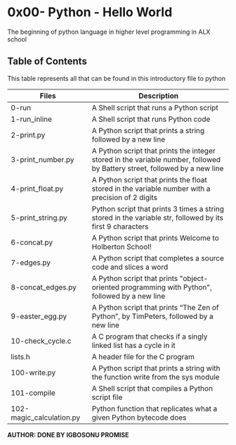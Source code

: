 # 0x00- Python - Hello World 

The beginning of python language in higher level programming in ALX school

## Table of Contents

This table represents all that can be found in this introductory file to python

|Files | Description|
| --- | --------- |
| 0-run | A Shell script that runs a Python script |
| 1-run_inline | A Shell script that runs Python code |
| 2-print.py | A Python script that prints a string followed by a new line |
| 3-print_number.py | A Python script that prints the integer stored in the variable number, followed by Battery street, followed by a new line |
| 4-print_float.py | A Python script that prints the float stored in the variable number with a precision of 2 digits |
| 5-print_string.py | Python script that prints 3 times a string stored in the variable str, followed by its first 9 characters |
| 6-concat.py | A Python script that prints Welcome to Holberton School! |
| 7-edges.py | A Python script that completes a source code and slices a word |
| 8-concat_edges.py | A Python script that prints "object-oriented programming with Python", followed by a new line |
| 9-easter_egg.py | A Python script that prints “The Zen of Python”, by TimPeters, followed by a new line |
| 10-check_cycle.c | A C program that checks if a singly linked list has a cycle in it |
| lists.h | A header file for the C program |
| 100-write.py | A Python script that prints a string with the function write from the sys module |
| 101-compile | A Shell script that compiles a Python script file |
| 102-magic_calculation.py | Python function that replicates what a given Python bytecode does |

**AUTHOR: DONE BY IGBOSONU PROMISE**
